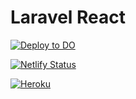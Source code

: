 # Laravel React

[![Deploy to DO](https://github.com/RazvanRauta/laravel-react/workflows/Deploy%20to%20DO/badge.svg)](https://ama.rrazvan.dev/)

[![Netlify Status](https://api.netlify.com/api/v1/badges/ccd5fc54-511b-4d4d-813a-3c4ff7877e47/deploy-status)](https://amazing.rrazvan.dev/)

[![Heroku](https://heroku-badges.herokuapp.com/?app=laravel--api)](https://laravel--api.herokuapp.com/)


